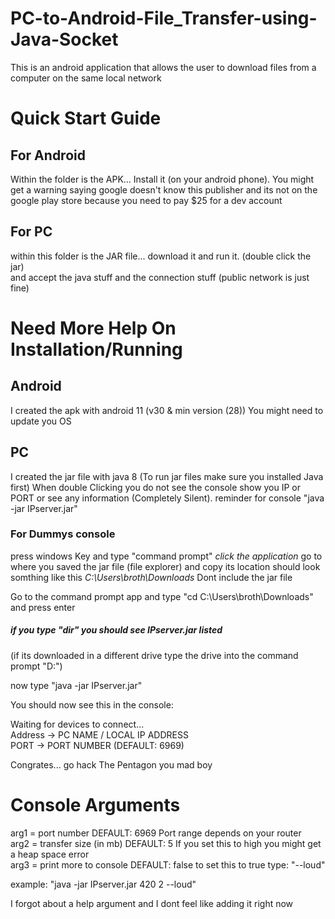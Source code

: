 # PC-to-Android-File_Transfer-using-Java-Socket
This is an android application that allows the user to download files from a computer on the same local network

# Quick Start Guide
## For Android
Within the folder is the APK... Install it (on your android phone). 
You might get a warning saying google doesn't know this publisher and its not on the google play store because you need to pay $25 for a dev account

## For PC
within this folder is the JAR file... download it and run it. (double click the jar) <br />
and accept the java stuff and the connection stuff (public network is just fine)

# Need More Help On Installation/Running
## Android 
I created the apk with android 11 (v30 & min version (28)) 
You might need to update you OS

## PC
I created the jar file with java 8 (To run jar files make sure you installed Java first)
When double Clicking you do not see the console show you IP or PORT or see any information (Completely Silent).
reminder for console "java -jar IPserver.jar"

### For Dummys console
press windows Key and type "command prompt"
*click the application*
go to where you saved the jar file (file explorer) and copy its location
should look somthing like this *C:\Users\broth\Downloads* Dont include the jar file

Go to the command prompt app and type "cd C:\Users\broth\Downloads" and press enter

##### if you type "dir" you should see IPserver.jar listed
(if its downloaded in a different drive type the drive into the command prompt "D:")

now type "java -jar IPserver.jar"

You should now see this in the console:

Waiting for devices to connect... <br />
Address -> PC NAME / LOCAL IP ADDRESS <br />
PORT    -> PORT NUMBER (DEFAULT: 6969) <br />

Congrates... go hack The Pentagon you mad boy

# Console Arguments 
arg1 = port number              DEFAULT: 6969     Port range depends on your router <br />
arg2 = transfer size (in mb)    DEFAULT: 5        If you set this to high you might get a heap space error <br />
arg3 = print more to console    DEFAULT: false    to set this to true type: "--loud" <br />

example: "java -jar IPserver.jar 420 2 --loud"

I forgot about a help argument and I dont feel like adding it right now
